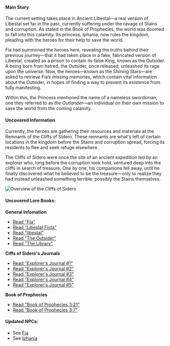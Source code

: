 #### Main Story
The current setting takes place in Ancient Libestal—a real version of Libestal set far in the past, currently suffering under the ravage of Stains and corruption. As stated in the Book of Prophecies, the world was doomed to fall into this calamity. Its princess, Iphania, now rules the kingdom, pleading with the heroes for their help to save the world.

Fia had summoned the heroes here, revealing the truths behind their previous journey—that it had taken place in a fake, fabricated version of Libestal, created as a prison to contain its false King, known as the Outsider. A being born from hatred, the Outsider, once released, unleashed its rage upon the universe. Now, the heroes—known as the Shining Stars—are asked to retrieve Fia’s missing memories, which contain vital information about the Outsider, in hopes of finding a way to prevent its existence from fully manifesting.

Within this, the Princess mentioned the name of a nameless swordsman, one they referred to as _the Outlander_—an individual on their own mission to save the world from the coming calamity.

#### Uncovered Information
Currently, the heroes are gathering their resources and materials at the Remnants of the Cliffs of Sidero. These remnants are what's left of certain locations in the kingdom before the Stains and corruption spread, forcing its residents to flee and seek refuge elsewhere.

The Cliffs of Sidero were once the site of an ancient expedition led by an explorer who, long before the corruption took hold, ventured deep into the cliffs in search of treasure. One by one, his companions fell away, until he finally discovered what he believed to be the treasure—only to realize they had instead unleashed something terrible: possibly the Stains themselves.

![Overview of the Cliffs of Sidero](/images-opt/lore-cliff-of-sidero.wepb)

#### Uncovered Lore Books:
**General Infomation**
- [Read "Fia"](#text:fia)
- [Read "Libestal Ficta"](#text:libestal-ficta)
- [Read "libestal"](#text:libestal)
- [Read "The Outsider"](#text:the-outsider)
- [Read "The Library"](#text:the-library)

**Ciffs of Sidero's Journals**
- [Read "Explorer's Journal #1"](#text:explorers-journal-1)
- [Read "Explorer's Journal #2"](#text:explorers-journal-2)
- [Read "Explorer's Journal #3"](#text:explorers-journal-3)
- [Read "Explorer's Journal #4"](#text:explorers-journal-4)
- [Read "Explorer's Journal #5"](#text:explorers-journal-5)

**Book of Prophecies**
- [Read "Book of Prophecies 3:21"](#text:book-of-prophecies-3-21)
- [Read "Book of Prophecies 3:7"](#text:book-of-prophecies-3-7)

#### Updated NPCs:
- See [Fia](#node:fia)
- See [Iphania](#node:iphania)
